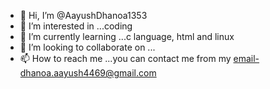- 👋 Hi, I’m @AayushDhanoa1353
- 👀 I’m interested in ...coding
- 🌱 I’m currently learning ...c language, html and linux
- 💞️ I’m looking to collaborate on ...
- 📫 How to reach me ...you can contact me from my email-dhanoa.aayush4469@gmail.com

<!---
AayushDhanoa1353/AayushDhanoa1353 is a ✨ special ✨ repository because its `README.md` (this file) appears on your GitHub profile.
You can click the Preview link to take a look at your changes.
--->
